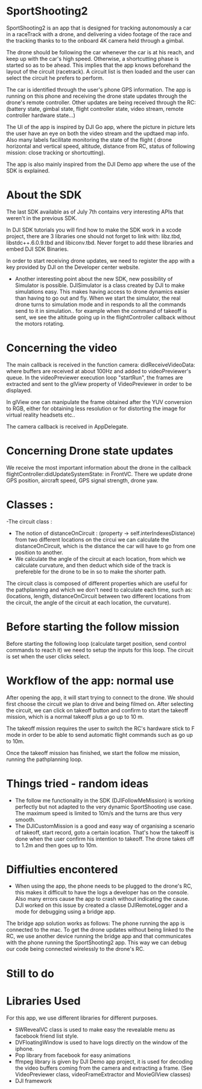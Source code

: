# SportShooting2

SportShooting2 is an app that is designed for tracking autonomously a car in a raceTrack with a drone, and delivering a video footage of the race and the tracking thanks to to the onboard 4K camera held through a gimbal.

The drone should be following the car whenever the car is at his reach, and keep up with the car's high speed. Otherwise, a shortcutting phase is started so as to be ahead. This implies that the app knows beforehand the layout of the circuit (racetrack). A circuit list is then loaded and the user can select the circuit he prefers to perform.

The car is identified through the user's phone GPS information. The app is running on this phone and receiving the drone state updates through the drone's remote controller. Other updates are being received through the RC: (battery state, gimbal state, flight controller state, video stream, remote controller hardware state...)

The UI of the app is inspired by DJI Go app, where the picture in picture lets the user have an eye on both the video stream and the updtaed map info. Also many labels facilitate monitoring the state of the flight ( drone horizontal and vertical speed, altitude, distance from RC, status of following mission: close tracking or shortcutting).

The app is also mainly inspired from the DJI Demo app where the use of the SDK is explained.

# About the SDK

The last SDK available as of July 7th contains very interesting APIs that weren't in the previous SDK.

In DJI SDK tutorials you will find how to make the SDK work in a xcode project, there are 3 libraries one should not forget to link with: libz.tbd, libstdc++.6.0.9.tbd and libiconv.tbd. Never forget to add these libraries and embed DJI SDK Binaries.

In order to start receiving drone updates, we need to register the app with a key provided by DJI on the Developer center website.
- Another interesting point about the new SDK, new possibility of Simulator is possible. DJISimulator is a class created by DJI to make simulations easy. This makes having access to drone dynamics easier than having to go out and fly. When we start the simulator, the real drone turns to simulation mode and in responds to all the commands send to it in simulation.. for example when the command of takeoff is sent, we see the altitude going up in the flightController callback without the motors rotating.

# Concerning the video

The main callback is received in the function camera: didReceiveVideoData: where buffers are received at about 100Hz and added to videoPreviewer's queue. In the videoPreviewer execution loop "startRun", the frames are extracted and sent to the glView property of VideoPreviewer in order to be displayed.

In glView one can manipulate the frame obtained after the YUV conversion to RGB, either for obtaining less resolution or for distorting the image for virtual reality headsets etc..

The camera callback is received in AppDelegate.

# Concerning Drone state updates

We receive the most important information about the drone in the callback flightController:didUpdateSystemState: in FrontVC. There we update drone GPS position, aircraft speed, GPS signal strength, drone yaw.

# Classes :

-The circuit class :
  * The notion of distanceOnCircuit : (property -> self.interIndexesDistance)
      from two different locations on the circui we can calculate the distanceOnCircuit, which is the distance the car will have to go from one position to another.
  * We calculate the angle of the circuit at each location, from which we calculate curvature, and then deduct which side of the track is prefereble for the drone to be in so to make the shorter path.
 
The circuit class is composed of different properties which are useful for the pathplanning and which we don't need to calculate each time, such as: (locations, length, distanceOnCircuit between two different locations from the circuit, the angle of the circuit at each location, the curvature).


# Before starting the follow mission

Before starting the following loop (calculate target position, send control commands to reach it) we need to setup the inputs for this loop. The circuit is set when the user clicks select. 



# Workflow of the app: normal use

After opening the app, it will start trying to connect to the drone. We should first choose the circuit we plan to drive and being filmed on. After selecting the circuit, we can click on takeoff button and confirm to start the takeoff mission, which is a normal takeoff plus a go up to 10 m.

The takeoff mission requires the user to switch the RC's hardware stick to F mode in order to be able to send automatic flight commands such as go up to 10m.

Once the takeoff mission has finished, we start the follow me mission, running the pathplanning loop.

# Things tried - random ideas

- The follow me functionality in the SDK (DJIFollowMeMission) is working perfectly but not adapted to the very dynamic SportShooting use case. The maximum speed is limited to 10m/s and the turns are thus very smooth.
- The DJICustomMission is a good and easy way of organising a scenario of takeoff, start record, goto a certain location. That's how the takeoff is done when the user confirm his intention to takeoff. The drone takes off to 1.2m and then goes up to 10m.


# Diffiulties encontered
- When using the app, the phone needs to be plugged to the drone's RC, this makes it difficult to have the logs a developer has on the console. Also many errors cause the app to crash without indicating the cause. DJI worked on this issue by created a classe DJIRemoteLogger and a mode for debugging using a bridge app.

The bridge app solution works as follows: The phone running the app is connected to the mac. To get the drone updates without being linked to the RC, we use another device running the bridge app and that communicates with the phone running the SportShooting2 app. This way we can debug our code being connected wirelessly to the drone's RC.

# Still to do


# Libraries Used

For this app, we use different libraries for different purposes. 

- SWRevealVC class is used to make easy the revealable menu as facebook friend list style. 
- DVFloatingWindow is used to have logs directly on the window of the iphone.
- Pop library from facebook for easy animations
- ffmpeg library is given by DJI Demo app project, it is used for decoding the video buffers coming from the camera and extracting a frame. (See VideoPreviewer class, videoFrameExtractor and MovieGlView classes)
- DJI framework 
